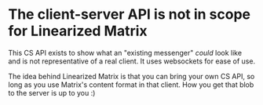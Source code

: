 # The client-server API is not in scope for Linearized Matrix

This CS API exists to show what an "existing messenger" *could* look like and is not representative of
a real client. It uses websockets for ease of use.

The idea behind Linearized Matrix is that you can bring your own CS API, so long as you use Matrix's
content format in that client. How you get that blob to the server is up to you :)
